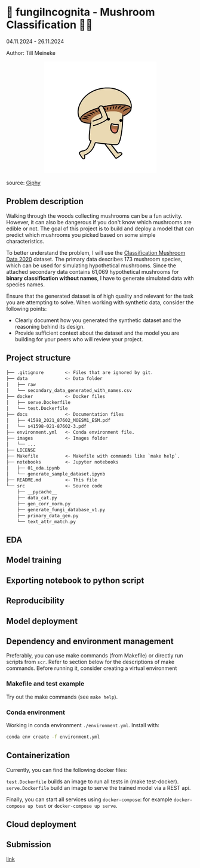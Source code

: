 # 🍄 fungiIncognita - Mushroom Classification 🍄‍🟫

04.11.2024 - 26.11.2024

Author: Till Meineke

<div style="text-align:center;">
  <img src="./images/walking_sillyshrooman.webp" alt="Walking sillyshrooman" style="width:300px;height:auto;">
</div>

source: [Giphy](https://i.giphy.com/media/v1.Y2lkPTc5MGI3NjExYnJxa2xoY2R0YnVnZGVuaWMzcjVzc3VwNGFmOXl1bTJzM2JjOXFmZCZlcD12MV9pbnRlcm5hbF9naWZfYnlfaWQmY3Q9cw/BPvLYetv28UVFBHCO2/giphy.gif)

## Problem description

Walking through the woods collecting mushrooms can be a fun activity. However, it can also be dangerous if you don't know which mushrooms are edible or not. The goal of this project is to build and deploy a model that can predict which mushrooms you picked based on some simple characteristics.

To better understand the problem, I will use the [Classification Mushroom Data 2020](https://visualization.group/data/mushroom/) dataset. The primary data describes 173 mushroom species, which can be used for simulating hypothetical mushrooms. Since the attached secondary data contains 61,069 hypothetical mushrooms for __binary classification without names__, I have to generate simulated data with species names.

Ensure that the generated dataset is of high quality and relevant for the task you are attempting to solve.
When working with synthetic data, consider the following points:

- Clearly document how you generated the synthetic dataset and the reasoning behind its design.
- Provide sufficient context about the dataset and the model you are building for your peers who will review your project.

## Project structure

```plaintext
├── .gitignore        <- Files that are ignored by git.
├── data              <- Data folder
│   ├── raw
│   └── secondary_data_generated_with_names.csv
├── docker            <- Docker files
│   ├── serve.Dockerfile
│   └── test.Dockerfile
├── docs              <- Documentation files
│   ├── 41598_2021_87602_MOESM1_ESM.pdf
│   └── s41598-021-87602-3.pdf
├── environment.yml   <- Conda environment file.
├── images            <- Images folder
│   └── ...
├── LICENSE
├── Makefile          <- Makefile with commands like `make help`.
├── notebooks         <- Jupyter notebooks
│   ├── 01_eda.ipynb
│   └── generate_sample_dataset.ipynb
├── README.md         <- This file
└── src               <- Source code
    ├── __pycache__
    ├── data_cat.py
    ├── gen_corr_norm.py
    ├── generate_fungi_database_v1.py
    ├── primary_data_gen.py
    └── text_attr_match.py
```

## EDA

## Model training

## Exporting notebook to python script

## Reproducibility

## Model deployment

## Dependency and environment management

Preferably, you can use make commands (from Makefile) or directly run scripts from `scr`.
Refer to section below for the descriptions of make commands. Before running it, consider creating
a virtual environment

### Makefile and test example

Try out the make commands (see `make help`).

### Conda environment

Working in conda environment `./environment.yml`. Install with:

```bash
conda env create -f environment.yml
```

## Containerization

Currently, you can find the following docker files:

<!-- jupyter.Dockerfile builds an image for running notebooks. -->
`test.Dockerfile` builds an image to run all tests in (make test-docker).
`serve.Dockerfile` build an image to serve the trained model via a REST api.
<!-- To ease the serving it uses open source dploy-kickstart module. To find more info about dploy-kickstart click here. -->
Finally, you can start all services using `docker-compose`:
for example `docker-compose up test` or `docker-compose up serve`.

<!-- Do you need a notebook for development? Just run docker-compose up jupyter. It will launch a Jupyter Notebook with access to your local development files. -->

## Cloud deployment

## Submission

[link](https://courses.datatalks.club/ml-zoomcamp-2024/project/midterm)